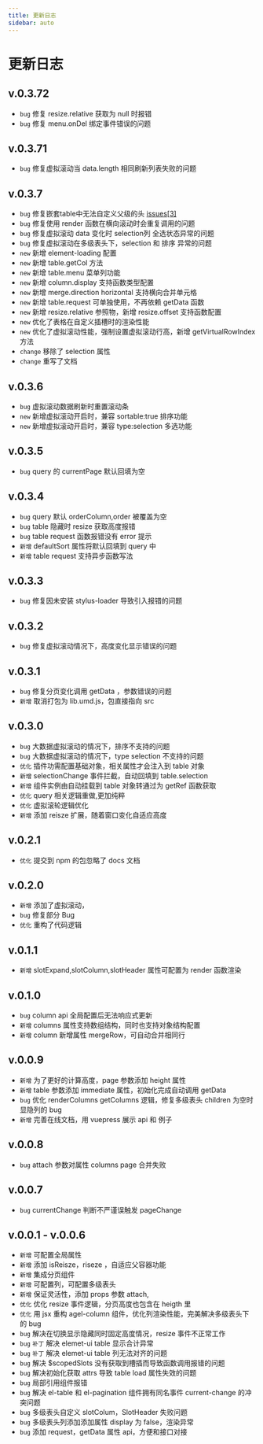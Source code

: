 ```yaml
---
title: 更新日志
sidebar: auto
---
```



# 更新日志

## v.0.3.72
- `bug` 修复 resize.relative 获取为 null 时报错
- `bug` 修复 menu.onDel 绑定事件错误的问题


## v.0.3.71
- `bug` 修复虚拟滚动当 data.length 相同刷新列表失败的问题 

## v.0.3.7

- `bug` 修复嵌套table中无法自定义父级的头 [issues[3]](https://github.com/agrass-GitHub/agel-table/issues/3)
- `bug` 修复使用 render 函数在横向滚动时会重复调用的问题
- `bug` 修复虚拟滚动 data 变化时 selection列 全选状态异常的问题
- `bug` 修复虚拟滚动在多级表头下，selection 和 排序 异常的问题
- `new` 新增 element-loading 配置
- `new` 新增 table.getCol 方法
- `new` 新增 table.menu 菜单列功能
- `new` 新增 column.display 支持函数类型配置
- `new` 新增 merge.direction horizontal 支持横向合并单元格
- `new` 新增 table.request 可单独使用，不再依赖 getData 函数
- `new` 新增 resize.relative 参照物，新增 resize.offset 支持函数配置
- `new` 优化了表格在自定义插槽时的渲染性能
- `new` 优化了虚拟滚动性能，强制设置虚拟滚动行高，新增 getVirtualRowIndex 方法
- `change` 移除了 selection 属性
- `change` 重写了文档

## v.0.3.6

- `bug` 虚拟滚动数据刷新时重置滚动条
- `new` 新增虚拟滚动开启时，兼容 sortable:true 排序功能
- `new` 新增虚拟滚动开启时，兼容 type:selection 多选功能

## v.0.3.5

- `bug` query 的 currentPage 默认回填为空

## v.0.3.4
- `bug` query 默认 orderColumn,order 被覆盖为空
- `bug` table 隐藏时 resize 获取高度报错
- `bug` table request 函数报错没有 error 提示
- `新增` defaultSort 属性将默认回填到 query 中
- `新增` table request 支持异步函数写法


## v.0.3.3
- `bug` 修复因未安装 stylus-loader 导致引入报错的问题

## v.0.3.2
- `bug` 修复虚拟滚动情况下，高度变化显示错误的问题

## v.0.3.1
- `bug` 修复分页变化调用 getData ，参数错误的问题
- `新增` 取消打包为 lib.umd.js，包直接指向 src

## v.0.3.0
- `bug` 大数据虚拟滚动的情况下，排序不支持的问题
- `bug` 大数据虚拟滚动的情况下，type selection 不支持的问题
- `优化` 插件功需配置基础对象，相关属性才会注入到 table 对象
- `新增` selectionChange 事件拦截，自动回填到 table.selection
- `新增` 组件实例由自动挂载到 table 对象转通过为 getRef 函数获取
- `优化` query 相关逻辑重做,更加纯粹
- `优化` 虚拟滚轮逻辑优化
- `新增` 添加 reisze 扩展，随着窗口变化自适应高度

## v.0.2.1
- `优化` 提交到 npm 的包忽略了 docs 文档

## v.0.2.0

- `新增` 添加了虚拟滚动，
- `bug` 修复部分 Bug
- `优化` 重构了代码逻辑

## v.0.1.1

- `新增` slotExpand,slotColumn,slotHeader 属性可配置为 render 函数渲染

## v.0.1.0

- `bug` column api 全局配置后无法响应式更新
- `新增` columns 属性支持数组结构，同时也支持对象结构配置
- `新增` column 新增属性 mergeRow，可自动合并相同行

## v.0.0.9

- `新增` 为了更好的计算高度，page 参数添加 height 属性
- `新增` table 参数添加 immediate 属性，初始化完成自动调用 getData
- `bug` 优化 renderColumns getColumns 逻辑，修复多级表头 children 为空时显隐列的 bug
- `新增` 完善在线文档，用 vuepress 展示 api 和 例子

## v.0.0.8

- `bug` attach 参数对属性 columns page 合并失败

## v.0.0.7

- `bug` currentChange 判断不严谨误触发 pageChange

## v.0.0.1 - v.0.0.6

- `新增` 可配置全局属性
- `新增` 添加 isReisze，riseze ，自适应父容器功能
- `新增` 集成分页组件
- `新增` 可配置列，可配置多级表头
- `新增` 保证灵活性，添加 props 参数 attach,
- `优化` 优化 resize 事件逻辑，分页高度也包含在 heigth 里
- `优化` 用 jsx 重构 agel-column 组件，优化列渲染性能，完美解决多级表头下的 bug
- `bug` 解决在切换显示隐藏同时固定高度情况，resize 事件不正常工作
- `bug` `补丁` 解决 elemet-ui table 显示合计异常
- `bug` `补丁` 解决 elemet-ui table 列无法对齐的问题
- `bug` 解决 \$scopedSlots 没有获取到槽插而导致函数调用报错的问题
- `bug` 解决初始化获取 attrs 导致 table load 属性失效的问题
- `bug` 局部引用组件报错
- `bug` 解决 el-table 和 el-pagination 组件拥有同名事件 current-change 的冲突问题
- `bug` 多级表头自定义 slotColum，SlotHeader 失败问题
- `bug` 多级表头列添加添加属性 display 为 false，渲染异常
- `bug` 添加 request，getData 属性 api，方便和接口对接



